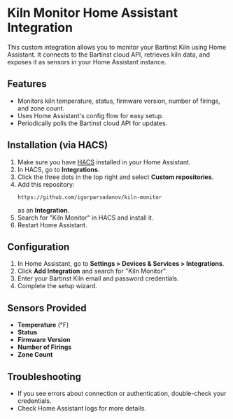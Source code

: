 # Kiln Monitor Home Assistant Integration

This custom integration allows you to monitor your Bartinst Kiln using Home Assistant. It connects to the Bartinst cloud API, retrieves kiln data, and exposes it as sensors in your Home Assistant instance.

## Features

- Monitors kiln temperature, status, firmware version, number of firings, and zone count.
- Uses Home Assistant's config flow for easy setup.
- Periodically polls the Bartinst cloud API for updates.

## Installation (via HACS)

1. Make sure you have [HACS](https://hacs.xyz/) installed in your Home Assistant.
2. In HACS, go to **Integrations**.
3. Click the three dots in the top right and select **Custom repositories**.
4. Add this repository:  
   ```
   https://github.com/igorparsadanov/kiln-monitor
   ```
   as an **Integration**.
5. Search for "Kiln Monitor" in HACS and install it.
6. Restart Home Assistant.

## Configuration

1. In Home Assistant, go to **Settings > Devices & Services > Integrations**.
2. Click **Add Integration** and search for "Kiln Monitor".
3. Enter your Bartinst Kiln email and password credentials.
4. Complete the setup wizard.

## Sensors Provided

- **Temperature** (°F)
- **Status**
- **Firmware Version**
- **Number of Firings**
- **Zone Count**

## Troubleshooting

- If you see errors about connection or authentication, double-check your credentials.
- Check Home Assistant logs for more details.



